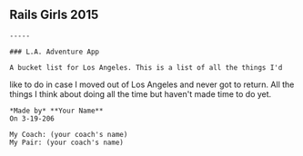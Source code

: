 ## Rails Girls 2015 

    -----

    ### L.A. Adventure App

    A bucket list for Los Angeles. This is a list of all the things I'd
like to do in case I moved out of Los Angeles and never got to return.
All the things I think about doing all the time but haven't made time to
do yet.

    *Made by* **Your Name**  
    On 3-19-206  

    My Coach: (your coach's name)  
    My Pair: (your coach's name)
